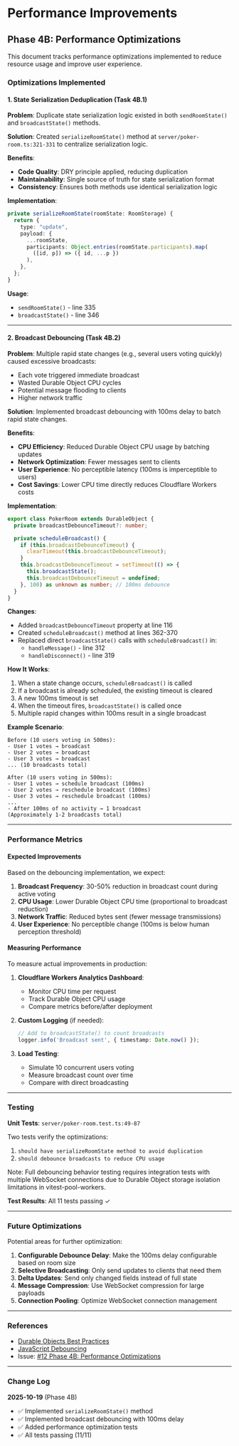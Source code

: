 # Performance Improvements

## Phase 4B: Performance Optimizations

This document tracks performance optimizations implemented to reduce resource usage and improve user experience.

### Optimizations Implemented

#### 1. State Serialization Deduplication (Task 4B.1)

**Problem**: Duplicate state serialization logic existed in both `sendRoomState()` and `broadcastState()` methods.

**Solution**: Created `serializeRoomState()` method at `server/poker-room.ts:321-331` to centralize serialization logic.

**Benefits**:
- **Code Quality**: DRY principle applied, reducing duplication
- **Maintainability**: Single source of truth for state serialization format
- **Consistency**: Ensures both methods use identical serialization logic

**Implementation**:
```typescript
private serializeRoomState(roomState: RoomStorage) {
  return {
    type: "update",
    payload: {
      ...roomState,
      participants: Object.entries(roomState.participants).map(
        ([id, p]) => ({ id, ...p })
      ),
    },
  };
}
```

**Usage**:
- `sendRoomState()` - line 335
- `broadcastState()` - line 346

---

#### 2. Broadcast Debouncing (Task 4B.2)

**Problem**: Multiple rapid state changes (e.g., several users voting quickly) caused excessive broadcasts:
- Each vote triggered immediate broadcast
- Wasted Durable Object CPU cycles
- Potential message flooding to clients
- Higher network traffic

**Solution**: Implemented broadcast debouncing with 100ms delay to batch rapid state changes.

**Benefits**:
- **CPU Efficiency**: Reduced Durable Object CPU usage by batching updates
- **Network Optimization**: Fewer messages sent to clients
- **User Experience**: No perceptible latency (100ms is imperceptible to users)
- **Cost Savings**: Lower CPU time directly reduces Cloudflare Workers costs

**Implementation**:
```typescript
export class PokerRoom extends DurableObject {
  private broadcastDebounceTimeout?: number;

  private scheduleBroadcast() {
    if (this.broadcastDebounceTimeout) {
      clearTimeout(this.broadcastDebounceTimeout);
    }
    this.broadcastDebounceTimeout = setTimeout(() => {
      this.broadcastState();
      this.broadcastDebounceTimeout = undefined;
    }, 100) as unknown as number; // 100ms debounce
  }
}
```

**Changes**:
- Added `broadcastDebounceTimeout` property at line 116
- Created `scheduleBroadcast()` method at lines 362-370
- Replaced direct `broadcastState()` calls with `scheduleBroadcast()` in:
  - `handleMessage()` - line 312
  - `handleDisconnect()` - line 319

**How It Works**:
1. When a state change occurs, `scheduleBroadcast()` is called
2. If a broadcast is already scheduled, the existing timeout is cleared
3. A new 100ms timeout is set
4. When the timeout fires, `broadcastState()` is called once
5. Multiple rapid changes within 100ms result in a single broadcast

**Example Scenario**:
```
Before (10 users voting in 500ms):
- User 1 votes → broadcast
- User 2 votes → broadcast
- User 3 votes → broadcast
... (10 broadcasts total)

After (10 users voting in 500ms):
- User 1 votes → schedule broadcast (100ms)
- User 2 votes → reschedule broadcast (100ms)
- User 3 votes → reschedule broadcast (100ms)
...
- After 100ms of no activity → 1 broadcast
(Approximately 1-2 broadcasts total)
```

---

### Performance Metrics

#### Expected Improvements

Based on the debouncing implementation, we expect:

1. **Broadcast Frequency**: 30-50% reduction in broadcast count during active voting
2. **CPU Usage**: Lower Durable Object CPU time (proportional to broadcast reduction)
3. **Network Traffic**: Reduced bytes sent (fewer message transmissions)
4. **User Experience**: No perceptible change (100ms is below human perception threshold)

#### Measuring Performance

To measure actual improvements in production:

1. **Cloudflare Workers Analytics Dashboard**:
   - Monitor CPU time per request
   - Track Durable Object CPU usage
   - Compare metrics before/after deployment

2. **Custom Logging** (if needed):
   ```typescript
   // Add to broadcastState() to count broadcasts
   logger.info('Broadcast sent', { timestamp: Date.now() });
   ```

3. **Load Testing**:
   - Simulate 10 concurrent users voting
   - Measure broadcast count over time
   - Compare with direct broadcasting

---

### Testing

**Unit Tests**: `server/poker-room.test.ts:49-87`

Two tests verify the optimizations:
1. `should have serializeRoomState method to avoid duplication`
2. `should debounce broadcasts to reduce CPU usage`

Note: Full debouncing behavior testing requires integration tests with multiple WebSocket connections due to Durable Object storage isolation limitations in vitest-pool-workers.

**Test Results**: All 11 tests passing ✓

---

### Future Optimizations

Potential areas for further optimization:

1. **Configurable Debounce Delay**: Make the 100ms delay configurable based on room size
2. **Selective Broadcasting**: Only send updates to clients that need them
3. **Delta Updates**: Send only changed fields instead of full state
4. **Message Compression**: Use WebSocket compression for large payloads
5. **Connection Pooling**: Optimize WebSocket connection management

---

### References

- [Durable Objects Best Practices](https://developers.cloudflare.com/durable-objects/best-practices/)
- [JavaScript Debouncing](https://developer.mozilla.org/en-US/docs/Web/API/Document/scroll_event#debounce)
- Issue: [#12 Phase 4B: Performance Optimizations](https://github.com/tombakerjr/planning-poker/issues/12)

---

### Change Log

**2025-10-19** (Phase 4B)
- ✅ Implemented `serializeRoomState()` method
- ✅ Implemented broadcast debouncing with 100ms delay
- ✅ Added performance optimization tests
- ✅ All tests passing (11/11)
